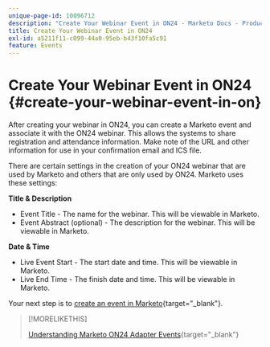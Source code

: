 ```yaml
---
unique-page-id: 10096712
description: "Create Your Webinar Event in ON24 - Marketo Docs - Product Documentation"
title: Create Your Webinar Event in ON24
exl-id: a5211f11-c099-44a0-95eb-b43f10fa5c91
feature: Events
---
```

# Create Your Webinar Event in ON24 {#create-your-webinar-event-in-on}

After creating your webinar in ON24, you can create a Marketo event and associate it with the ON24 webinar. This allows the systems to share registration and attendance information. Make note of the URL and other information for use in your confirmation email and ICS file.

There are certain settings in the creation of your ON24 webinar that are used by Marketo and others that are only used by ON24. Marketo uses these settings:

**Title & Description**

* Event Title - The name for the webinar. This will be viewable in Marketo.
* Event Abstract (optional) - The description for the webinar. This will be viewable in Marketo.

**Date & Time**

* Live Event Start - The start date and time. This will be viewable in Marketo.
* Live End Time - The finish date and time. This will be viewable in Marketo.

Your next step is to [create an event in Marketo](/help/marketo/product-docs/demand-generation/events/create-an-event/create-an-event-with-the-marketo-on24-adapter/create-an-event-in-marketo.md){target="_blank"}.

>[!MORELIKETHIS]
>
>[Understanding Marketo ON24 Adapter Events](/help/marketo/product-docs/demand-generation/events/create-an-event/create-an-event-with-the-marketo-on24-adapter/understanding-marketo-on24-adapter-events.md){target="_blank"}
